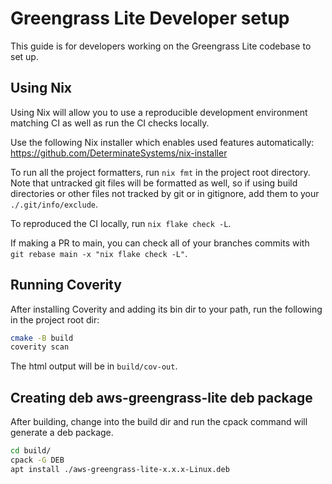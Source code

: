 # Greengrass Lite Developer setup

This guide is for developers working on the Greengrass Lite codebase to set up.

## Using Nix

Using Nix will allow you to use a reproducible development environment matching
CI as well as run the CI checks locally.

Use the following Nix installer which enables used features automatically:
﻿https://github.com/DeterminateSystems/nix-installer

To run all the project formatters, run `nix fmt` in the project root directory.
Note that untracked git files will be formatted as well, so if using build
directories or other files not tracked by git or in gitignore, add them to your
`./.git/info/exclude`.

To reproduced the CI locally, run `nix flake check -L`.

If making a PR to main, you can check all of your branches commits with
`git rebase main -x "nix flake check -L"`.

## Running Coverity

After installing Coverity and adding its bin dir to your path, run the following
in the project root dir:

```sh
cmake -B build
coverity scan
```

The html output will be in `build/cov-out`.

## Creating deb aws-greengrass-lite deb package

After building, change into the build dir and run the cpack command will
generate a deb package.

```sh
cd build/
cpack -G DEB
apt install ./aws-greengrass-lite-x.x.x-Linux.deb
```
